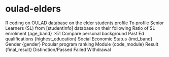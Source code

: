 # oulad-elders
R coding on OULAD database on the elder students profile
To profile Senior Learners (SL) from [studentInfo] database on their following
Ratio of SL enrolment {age_band} >51
Compare personal background
Past Ed qualifications {highest_education}
Social Economic Status {imd_band}
Gender {gender}
Popular program ranking
Module {code_module}
Result {final_result}
Distinction/Passed
Failed
Withdrawal
